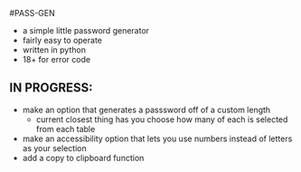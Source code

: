 #PASS-GEN
- a simple little password generator
- fairly easy to operate
- written in python
- 18+ for error code

## IN PROGRESS:
- make an option that generates a passsword off of a custom length
  - current closest thing has you choose how many of each is selected from each table
- make an accessibility option that lets you use numbers instead of letters as your selection
- add a copy to clipboard function
